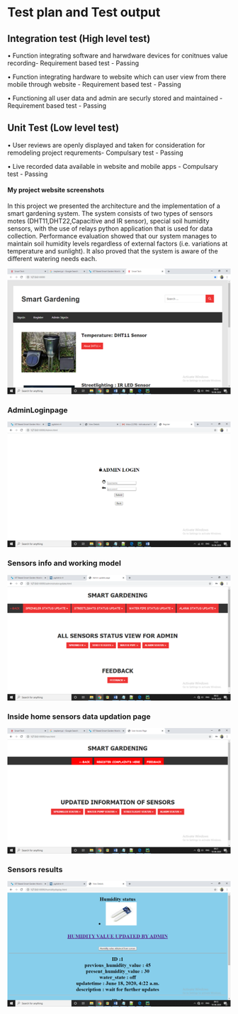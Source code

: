 <h1>Test plan and Test output</h1>

<h2>Integration test (High level test)</h2>

• Function integrating software and harwdware devices for conitnues value recording- Requirement based test - Passing

• Function integrating hardware to website which can user view from there mobile through website - Requirement based test - Passing

• Functioning all user data and admin are securly stored and maintained - Requirement based test - Passing


<h2>Unit Test (Low level test)</h2>

• User reviews are openly displayed and taken for consideration for remodeling project requrements- Compulsary test - Passing

• Live recorded data available in website and mobile apps - Compulsary test - Passing







<h4> My project website screenshots</h4>



In this project we presented the architecture and the implementation of a smart gardening system. The system consists of two types of sensors motes (DHT11,DHT22,Capacitive and IR sensor), special soil humidity sensors, with the use of relays python application that is used for data collection. Performance evaluation showed that our system manages to maintain soil humidity levels regardless of external factors (i.e. variations at temperature and sunlight). It also proved that the system is aware of the different watering needs each.


![](https://github.com/Shivkumargowdru/smart-park/blob/main/Images/s1.png)


<h3>AdminLoginpage</h3>

![](https://github.com/Shivkumargowdru/smart-park/blob/main/Images/s2.png)

<h3>Sensors info and working model</h3>

![](https://github.com/Shivkumargowdru/smart-park/blob/main/Images/s3.png)

<h3>Inside home sensors data updation page</h3>

![](https://github.com/Shivkumargowdru/smart-park/blob/main/Images/s4.png)

<h3> Sensors results</h3>

![](https://github.com/Shivkumargowdru/smart-park/blob/main/Images/s5.png)

